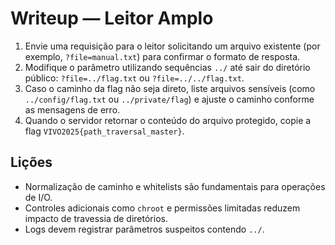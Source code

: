 # Writeup — Leitor Amplo

1. Envie uma requisição para o leitor solicitando um arquivo existente (por exemplo, `?file=manual.txt`) para confirmar o formato de resposta.
2. Modifique o parâmetro utilizando sequências `../` até sair do diretório público: `?file=../flag.txt` ou `?file=../../flag.txt`.
3. Caso o caminho da flag não seja direto, liste arquivos sensíveis (como `../config/flag.txt` ou `../private/flag`) e ajuste o caminho conforme as mensagens de erro.
4. Quando o servidor retornar o conteúdo do arquivo protegido, copie a flag `VIVO2025{path_traversal_master}`.

## Lições
- Normalização de caminho e whitelists são fundamentais para operações de I/O.
- Controles adicionais como `chroot` e permissões limitadas reduzem impacto de travessia de diretórios.
- Logs devem registrar parâmetros suspeitos contendo `../`.

